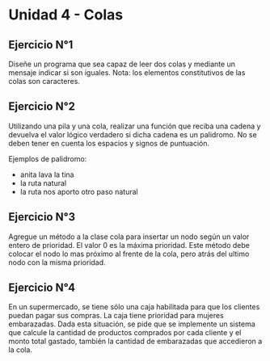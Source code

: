 # Unidad 4 - Colas

## Ejercicio N°1

Diseñe un programa que sea capaz de leer dos colas y mediante un mensaje indicar si son
iguales. Nota: los elementos constitutivos de las colas son caracteres.


## Ejercicio N°2

Utilizando una pila y una cola, realizar una función que reciba una cadena y devuelva el
valor lógico verdadero si dicha cadena es un palidromo. No se deben tener en cuenta los
espacios y signos de puntuación.

Ejemplos de palidromo:

* anita lava la tina
* la ruta natural
* la ruta nos aporto otro paso natural


## Ejercicio N°3

Agregue un método a la clase cola para insertar un nodo según un valor entero de prioridad.
El valor 0 es la máxima prioridad. Este método debe colocar el nodo lo mas próximo al frente
de la cola, pero atrás del ultimo nodo con la misma prioridad.

## Ejercicio N°4

En un supermercado, se tiene sólo una caja habilitada para que los clientes puedan pagar
sus compras. La caja tiene prioridad para mujeres embarazadas. Dada esta situación, se
pide que se implemente un sistema que calcule la cantidad de productos comprados por
cada cliente y el monto total gastado, también la cantidad de embarazadas que accedieron a
la cola.
